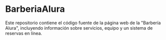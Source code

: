 # BarberiaAlura
Este repositorio contiene el código fuente de la página web de la "Barbería Alura", incluyendo información sobre servicios, equipo y un sistema de reservas en línea. 
